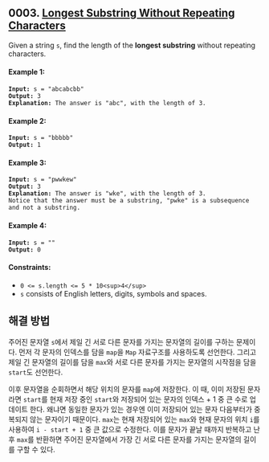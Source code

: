 ## 0003. [Longest Substring Without Repeating Characters](https://leetcode.com/problems/longest-substring-without-repeating-characters/)

Given a string `s`, find the length of the **longest substring** without repeating characters.

#### **Example 1:**

<pre><code><strong>Input:</strong> s = "abcabcbb"
<strong>Output:</strong> 3
<strong>Explanation:</strong> The answer is "abc", with the length of 3.</code></pre>

#### **Example 2:**

<pre><code><strong>Input:</strong> s = "bbbbb"
<strong>Output:</strong> 1</code></pre>

#### **Example 3:**

<pre><code><strong>Input:</strong> s = "pwwkew"
<strong>Output:</strong> 3
<strong>Explanation:</strong> The answer is "wke", with the length of 3.
Notice that the answer must be a substring, "pwke" is a subsequence and not a substring.</code></pre>

#### **Example 4:**

<pre><code><strong>Input:</strong> s = ""
<strong>Output:</strong> 0</code></pre>

#### **Constraints:**

- `0 <= s.length <= 5 * 10<sup>4</sup>`
- `s` consists of English letters, digits, symbols and spaces.

## 해결 방법

주어진 문자열 `s`에서 제일 긴 서로 다른 문자를 가지는 문자열의 길이를 구하는 문제이다. 먼저 각 문자의 인덱스를 담을 `map`을 `Map` 자료구조를 사용하도록 선언한다. 그리고 제일 긴 문자열의 길이를 담을 `max`와 서로 다른 문자를 가지는 문자열의 시작점을 담을 `start`도 선언한다.

이후 문자열을 순회하면서 해당 위치의 문자를 `map`에 저장한다. 이 때, 이미 저장된 문자라면 `start`를 현재 저장 중인 `start`와 저장되어 있는 문자의 인덱스 + 1 중 큰 수로 업데이트 한다. 왜냐면 동일한 문자가 있는 경우엔 이미 저장되어 있는 문자 다음부터가 중복되지 않는 문자이기 때문이다. `max`는 현재 저장되어 있는 `max`와 현재 문자의 위치 `i`를 사용하여 `i - start + 1` 중 큰 값으로 수정한다. 이를 문자가 끝날 때까지 반복하고 난 후 `max`를 반환하면 주어진 문자열에서 가장 긴 서로 다른 문자를 가지는 문자열의 길이를 구할 수 있다.
